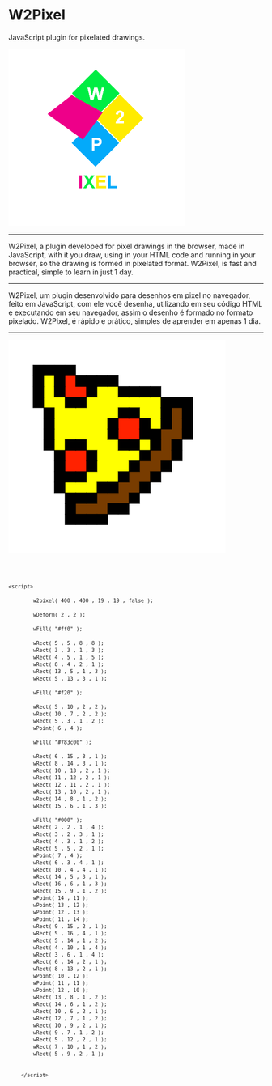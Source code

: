 # W2Pixel
JavaScript plugin for pixelated drawings.

<img src="w2p.png"/>

************

W2Pixel, a plugin developed for pixel drawings in the browser, made in JavaScript, with it you draw, using in your HTML code and running in your browser, so the drawing is formed in pixelated format. W2Pixel, is fast and practical, simple to learn in just 1 day.

************

W2Pixel, um plugin desenvolvido para desenhos em pixel no navegador, feito em JavaScript, com ele você desenha, utilizando em seu código HTML e executando em seu navegador, assim o desenho é formado no formato pixelado. W2Pixel, é rápido e prático, simples de aprender em apenas 1 dia.

************


<img src="ex.png"/>

<code><pre>

    <script>

            w2pixel( 400 , 400 , 19 , 19 , false );

            wDeform( 2 , 2 );

            wFill( "#ff0" );

            wRect( 5 , 5 , 8 , 8 );
            wRect( 3 , 3 , 1 , 3 );
            wRect( 4 , 5 , 1 , 5 );
            wRect( 8 , 4 , 2 , 1 );
            wRect( 13 , 5 , 1 , 3 );
            wRect( 5 , 13 , 3 , 1 );

            wFill( "#f20" );

            wRect( 5 , 10 , 2 , 2 );
            wRect( 10 , 7 , 2 , 2 );
            wRect( 5 , 3 , 1 , 2 );
            wPoint( 6 , 4 );

            wFill( "#783c00" );

            wRect( 6 , 15 , 3 , 1 );
            wRect( 8 , 14 , 3 , 1 );
            wRect( 10 , 13 , 2 , 1 );
            wRect( 11 , 12 , 2 , 1 );
            wRect( 12 , 11 , 2 , 1 );
            wRect( 13 , 10 , 2 , 1 );
            wRect( 14 , 8 , 1 , 2 );
            wRect( 15 , 6 , 1 , 3 );

            wFill( "#000" );
            wRect( 2 , 2 , 1 , 4 );
            wRect( 3 , 2 , 3 , 1 );
            wRect( 4 , 3 , 1 , 2 );
            wRect( 5 , 5 , 2 , 1 );
            wPoint( 7 , 4 );
            wRect( 6 , 3 , 4 , 1 );
            wRect( 10 , 4 , 4 , 1 );
            wRect( 14 , 5 , 3 , 1 );
            wRect( 16 , 6 , 1 , 3 );
            wRect( 15 , 9 , 1 , 2 );
            wPoint( 14 , 11 );
            wPoint( 13 , 12 );
            wPoint( 12 , 13 );
            wPoint( 11 , 14 );
            wRect( 9 , 15 , 2 , 1 );
            wRect( 5 , 16 , 4 , 1 );
            wRect( 5 , 14 , 1 , 2 );
            wRect( 4 , 10 , 1 , 4 );
            wRect( 3 , 6 , 1 , 4 ); 
            wRect( 6 , 14 , 2 , 1 );
            wRect( 8 , 13 , 2 , 1 );
            wPoint( 10 , 12 );
            wPoint( 11 , 11 );
            wPoint( 12 , 10 );
            wRect( 13 , 8 , 1 , 2 );
            wRect( 14 , 6 , 1 , 2 );
            wRect( 10 , 6 , 2 , 1 );
            wRect( 12 , 7 , 1 , 2 );
            wRect( 10 , 9 , 2 , 1 );
            wRect( 9 , 7 , 1 , 2 );
            wRect( 5 , 12 , 2 , 1 );
            wRect( 7 , 10 , 1 , 2 );
            wRect( 5 , 9 , 2 , 1 );


        </script>

</pre></code>
